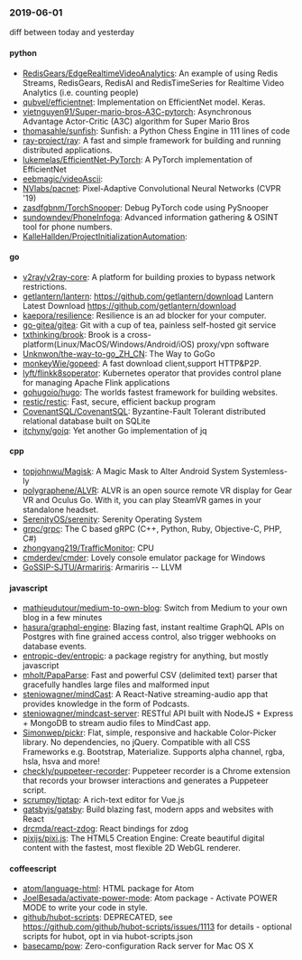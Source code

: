 ### 2019-06-01
diff between today and yesterday

#### python
* [RedisGears/EdgeRealtimeVideoAnalytics](https://github.com/RedisGears/EdgeRealtimeVideoAnalytics): An example of using Redis Streams, RedisGears, RedisAI and RedisTimeSeries for Realtime Video Analytics (i.e. counting people)
* [qubvel/efficientnet](https://github.com/qubvel/efficientnet): Implementation on EfficientNet model. Keras.
* [vietnguyen91/Super-mario-bros-A3C-pytorch](https://github.com/vietnguyen91/Super-mario-bros-A3C-pytorch): Asynchronous Advantage Actor-Critic (A3C) algorithm for Super Mario Bros
* [thomasahle/sunfish](https://github.com/thomasahle/sunfish): Sunfish: a Python Chess Engine in 111 lines of code
* [ray-project/ray](https://github.com/ray-project/ray): A fast and simple framework for building and running distributed applications.
* [lukemelas/EfficientNet-PyTorch](https://github.com/lukemelas/EfficientNet-PyTorch): A PyTorch implementation of EfficientNet
* [eebmagic/videoAscii](https://github.com/eebmagic/videoAscii): 
* [NVlabs/pacnet](https://github.com/NVlabs/pacnet): Pixel-Adaptive Convolutional Neural Networks (CVPR '19)
* [zasdfgbnm/TorchSnooper](https://github.com/zasdfgbnm/TorchSnooper): Debug PyTorch code using PySnooper
* [sundowndev/PhoneInfoga](https://github.com/sundowndev/PhoneInfoga): Advanced information gathering & OSINT tool for phone numbers.
* [KalleHallden/ProjectInitializationAutomation](https://github.com/KalleHallden/ProjectInitializationAutomation): 

#### go
* [v2ray/v2ray-core](https://github.com/v2ray/v2ray-core): A platform for building proxies to bypass network restrictions.
* [getlantern/lantern](https://github.com/getlantern/lantern):  https://github.com/getlantern/download  Lantern Latest Download https://github.com/getlantern/download 
* [kaepora/resilience](https://github.com/kaepora/resilience): Resilience is an ad blocker for your computer.
* [go-gitea/gitea](https://github.com/go-gitea/gitea): Git with a cup of tea, painless self-hosted git service
* [txthinking/brook](https://github.com/txthinking/brook): Brook is a cross-platform(Linux/MacOS/Windows/Android/iOS) proxy/vpn software
* [Unknwon/the-way-to-go_ZH_CN](https://github.com/Unknwon/the-way-to-go_ZH_CN): The Way to GoGo 
* [monkeyWie/gopeed](https://github.com/monkeyWie/gopeed): A fast download client,support HTTP&P2P.
* [lyft/flinkk8soperator](https://github.com/lyft/flinkk8soperator): Kubernetes operator that provides control plane for managing Apache Flink applications
* [gohugoio/hugo](https://github.com/gohugoio/hugo): The worlds fastest framework for building websites.
* [restic/restic](https://github.com/restic/restic): Fast, secure, efficient backup program
* [CovenantSQL/CovenantSQL](https://github.com/CovenantSQL/CovenantSQL): Byzantine-Fault Tolerant distributed relational database built on SQLite
* [itchyny/gojq](https://github.com/itchyny/gojq): Yet another Go implementation of jq

#### cpp
* [topjohnwu/Magisk](https://github.com/topjohnwu/Magisk): A Magic Mask to Alter Android System Systemless-ly
* [polygraphene/ALVR](https://github.com/polygraphene/ALVR): ALVR is an open source remote VR display for Gear VR and Oculus Go. With it, you can play SteamVR games in your standalone headset.
* [SerenityOS/serenity](https://github.com/SerenityOS/serenity): Serenity Operating System
* [grpc/grpc](https://github.com/grpc/grpc): The C based gRPC (C++, Python, Ruby, Objective-C, PHP, C#)
* [zhongyang219/TrafficMonitor](https://github.com/zhongyang219/TrafficMonitor): CPU
* [cmderdev/cmder](https://github.com/cmderdev/cmder): Lovely console emulator package for Windows
* [GoSSIP-SJTU/Armariris](https://github.com/GoSSIP-SJTU/Armariris): Armariris -- LLVM

#### javascript
* [mathieudutour/medium-to-own-blog](https://github.com/mathieudutour/medium-to-own-blog): Switch from Medium to your own blog in a few minutes
* [hasura/graphql-engine](https://github.com/hasura/graphql-engine): Blazing fast, instant realtime GraphQL APIs on Postgres with fine grained access control, also trigger webhooks on database events.
* [entropic-dev/entropic](https://github.com/entropic-dev/entropic): a package registry for anything, but mostly javascript
* [mholt/PapaParse](https://github.com/mholt/PapaParse): Fast and powerful CSV (delimited text) parser that gracefully handles large files and malformed input
* [steniowagner/mindCast](https://github.com/steniowagner/mindCast): A React-Native streaming-audio app that provides knowledge in the form of Podcasts.
* [steniowagner/mindcast-server](https://github.com/steniowagner/mindcast-server): RESTful API built with NodeJS + Express + MongoDB to stream audio files to MindCast app.
* [Simonwep/pickr](https://github.com/Simonwep/pickr):  Flat, simple, responsive and hackable Color-Picker library. No dependencies, no jQuery. Compatible with all CSS Frameworks e.g. Bootstrap, Materialize. Supports alpha channel, rgba, hsla, hsva and more!
* [checkly/puppeteer-recorder](https://github.com/checkly/puppeteer-recorder): Puppeteer recorder is a Chrome extension that records your browser interactions and generates a Puppeteer script.
* [scrumpy/tiptap](https://github.com/scrumpy/tiptap): A rich-text editor for Vue.js
* [gatsbyjs/gatsby](https://github.com/gatsbyjs/gatsby): Build blazing fast, modern apps and websites with React
* [drcmda/react-zdog](https://github.com/drcmda/react-zdog):  React bindings for zdog
* [pixijs/pixi.js](https://github.com/pixijs/pixi.js): The HTML5 Creation Engine: Create beautiful digital content with the fastest, most flexible 2D WebGL renderer.

#### coffeescript
* [atom/language-html](https://github.com/atom/language-html): HTML package for Atom
* [JoelBesada/activate-power-mode](https://github.com/JoelBesada/activate-power-mode): Atom package - Activate POWER MODE to write your code in style.
* [github/hubot-scripts](https://github.com/github/hubot-scripts): DEPRECATED, see https://github.com/github/hubot-scripts/issues/1113 for details - optional scripts for hubot, opt in via hubot-scripts.json
* [basecamp/pow](https://github.com/basecamp/pow): Zero-configuration Rack server for Mac OS X
